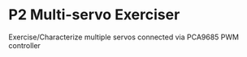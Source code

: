 # P2 Multi-servo Exerciser
Exercise/Characterize multiple servos connected via PCA9685 PWM controller
